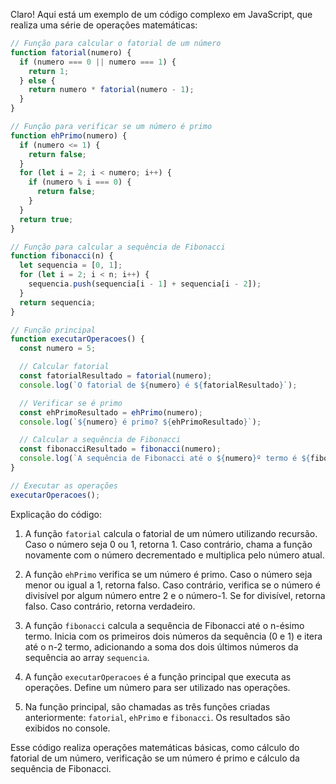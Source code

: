 Claro! Aqui está um exemplo de um código complexo em JavaScript, que realiza uma série de operações matemáticas:

```javascript
// Função para calcular o fatorial de um número
function fatorial(numero) {
  if (numero === 0 || numero === 1) {
    return 1;
  } else {
    return numero * fatorial(numero - 1);
  }
}

// Função para verificar se um número é primo
function ehPrimo(numero) {
  if (numero <= 1) {
    return false;
  }
  for (let i = 2; i < numero; i++) {
    if (numero % i === 0) {
      return false;
    }
  }
  return true;
}

// Função para calcular a sequência de Fibonacci
function fibonacci(n) {
  let sequencia = [0, 1];
  for (let i = 2; i < n; i++) {
    sequencia.push(sequencia[i - 1] + sequencia[i - 2]);
  }
  return sequencia;
}

// Função principal
function executarOperacoes() {
  const numero = 5;

  // Calcular fatorial
  const fatorialResultado = fatorial(numero);
  console.log(`O fatorial de ${numero} é ${fatorialResultado}`);

  // Verificar se é primo
  const ehPrimoResultado = ehPrimo(numero);
  console.log(`${numero} é primo? ${ehPrimoResultado}`);

  // Calcular a sequência de Fibonacci
  const fibonacciResultado = fibonacci(numero);
  console.log(`A sequência de Fibonacci até o ${numero}º termo é ${fibonacciResultado}`);
}

// Executar as operações
executarOperacoes();
```

Explicação do código:

1. A função `fatorial` calcula o fatorial de um número utilizando recursão. Caso o número seja 0 ou 1, retorna 1. Caso contrário, chama a função novamente com o número decrementado e multiplica pelo número atual.

2. A função `ehPrimo` verifica se um número é primo. Caso o número seja menor ou igual a 1, retorna falso. Caso contrário, verifica se o número é divisível por algum número entre 2 e o número-1. Se for divisível, retorna falso. Caso contrário, retorna verdadeiro.

3. A função `fibonacci` calcula a sequência de Fibonacci até o n-ésimo termo. Inicia com os primeiros dois números da sequência (0 e 1) e itera até o n-2 termo, adicionando a soma dos dois últimos números da sequência ao array `sequencia`.

4. A função `executarOperacoes` é a função principal que executa as operações. Define um número para ser utilizado nas operações.

5. Na função principal, são chamadas as três funções criadas anteriormente: `fatorial`, `ehPrimo` e `fibonacci`. Os resultados são exibidos no console.

Esse código realiza operações matemáticas básicas, como cálculo do fatorial de um número, verificação se um número é primo e cálculo da sequência de Fibonacci.